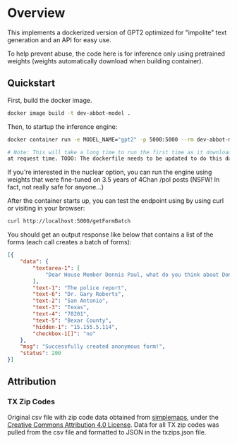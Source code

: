 # Overview

This implements a dockerized version of GPT2 optimized for "impolite" text generation and an API for easy use.

To help prevent abuse, the code here is for inference only using pretrained weights (weights automatically download
when building container).

## Quickstart

First, build the docker image.

```bash
docker image build -t dev-abbot-model .
```

Then, to startup the inference engine:

```bash
docker container run -e MODEL_NAME="gpt2" -p 5000:5000 --rm dev-abbot-model

# Note: This will take a long time to run the first time as it downloads the pretrained weights from hugging faces
at request time. TODO: The dockerfile needs to be updated to do this during the image build.
```

If you're interested in the nuclear option, you can run the engine using weights that were fine-tuned on 3.5 years of
4Chan /pol posts (NSFW! In fact, not really safe for anyone...)

After the container starts up, you can test the endpoint using by using curl or visiting in your browser:

```bash
curl http://localhost:5000/getFormBatch
```

You should get an output response like below that contains a list of the forms (each call creates a batch of forms):

```json
[{
    "data": {
        "textarea-1": [
            "Dear House Member Dennis Paul, what do you think about Donald Trump? Is it wise to let him run the show and not the media? I have a question for you. What would you do if Hillary was elected? Would you join the NRA? No, I would not. What would you do if Trump were to lose? NRA..."
        ],
        "text-1": "The police report",
        "text-6": "Dr. Gary Roberts",
        "text-2": "San Antonio",
        "text-3": "Texas",
        "text-4": "78201",
        "text-5": "Bexar County",
        "hidden-1": "15.155.5.114",
        "checkbox-1[]": "no"
    },
    "msg": "Successfully created anonymous form!",
    "status": 200
}]
```

## Attribution

### TX Zip Codes

Original csv file with zip code data obtained from [simplemaps](https://simplemaps.com/data/us-zips), under the [Creative Commons Attribution 4.0 License](https://creativecommons.org/licenses/by/4.0/). Data for all TX zip codes was pulled from the csv file and formatted to JSON in the txzips.json file.
